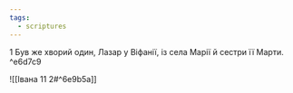 ```yaml
---
tags:
  - scriptures
---
```




1 Був же хворий один, Лазар у Віфанії, із села Марії й сестри її Марти. ^e6d7c9

![[Івана 11 2#^6e9b5a]]